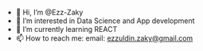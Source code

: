 - 👋 Hi, I’m @Ezz-Zaky
- 👀 I’m interested in Data Science and App development 
- 🌱 I’m currently learning REACT
- 📫 How to reach me: email: ezzuldin.zaky@gmail.com

<!---
Ezz-Zaky/Ezz-Zaky is a ✨ special ✨ repository because its `README.md` (this file) appears on your GitHub profile.
You can click the Preview link to take a look at your changes.
--->

